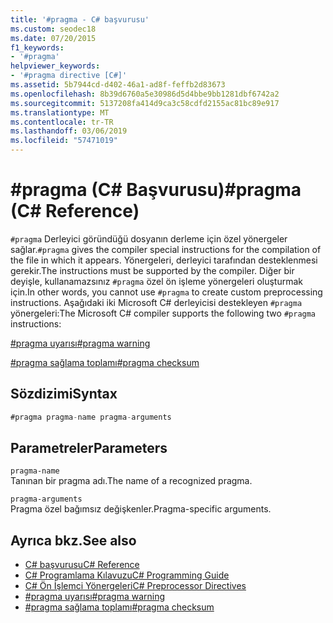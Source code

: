 ```yaml
---
title: '#pragma - C# başvurusu'
ms.custom: seodec18
ms.date: 07/20/2015
f1_keywords:
- '#pragma'
helpviewer_keywords:
- '#pragma directive [C#]'
ms.assetid: 5b7944cd-d402-46a1-ad8f-feffb2d83673
ms.openlocfilehash: 8b39d6760a5e30986d5d4bbe9bb1281dbf6742a2
ms.sourcegitcommit: 5137208fa414d9ca3c58cdfd2155ac81bc89e917
ms.translationtype: MT
ms.contentlocale: tr-TR
ms.lasthandoff: 03/06/2019
ms.locfileid: "57471019"
---
```

# <a name="pragma-c-reference"></a><span data-ttu-id="e8938-102">#pragma (C# Başvurusu)</span><span class="sxs-lookup"><span data-stu-id="e8938-102">#pragma (C# Reference)</span></span>
<span data-ttu-id="e8938-103">`#pragma` Derleyici göründüğü dosyanın derleme için özel yönergeler sağlar.</span><span class="sxs-lookup"><span data-stu-id="e8938-103">`#pragma` gives the compiler special instructions for the compilation of the file in which it appears.</span></span> <span data-ttu-id="e8938-104">Yönergeleri, derleyici tarafından desteklenmesi gerekir.</span><span class="sxs-lookup"><span data-stu-id="e8938-104">The instructions must be supported by the compiler.</span></span> <span data-ttu-id="e8938-105">Diğer bir deyişle, kullanamazsınız `#pragma` özel ön işleme yönergeleri oluşturmak için.</span><span class="sxs-lookup"><span data-stu-id="e8938-105">In other words, you cannot use `#pragma` to create custom preprocessing instructions.</span></span> <span data-ttu-id="e8938-106">Aşağıdaki iki Microsoft C# derleyicisi destekleyen `#pragma` yönergeleri:</span><span class="sxs-lookup"><span data-stu-id="e8938-106">The Microsoft C# compiler supports the following two `#pragma` instructions:</span></span>  
  
 [<span data-ttu-id="e8938-107">#pragma uyarısı</span><span class="sxs-lookup"><span data-stu-id="e8938-107">#pragma warning</span></span>](../../../csharp/language-reference/preprocessor-directives/preprocessor-pragma-warning.md)  
  
 [<span data-ttu-id="e8938-108">#pragma sağlama toplamı</span><span class="sxs-lookup"><span data-stu-id="e8938-108">#pragma checksum</span></span>](../../../csharp/language-reference/preprocessor-directives/preprocessor-pragma-checksum.md)  
  
## <a name="syntax"></a><span data-ttu-id="e8938-109">Sözdizimi</span><span class="sxs-lookup"><span data-stu-id="e8938-109">Syntax</span></span>  
  
```csharp
#pragma pragma-name pragma-arguments  
```  
  
## <a name="parameters"></a><span data-ttu-id="e8938-110">Parametreler</span><span class="sxs-lookup"><span data-stu-id="e8938-110">Parameters</span></span>  
 `pragma-name`  
 <span data-ttu-id="e8938-111">Tanınan bir pragma adı.</span><span class="sxs-lookup"><span data-stu-id="e8938-111">The name of a recognized pragma.</span></span>  
  
 `pragma-arguments`  
 <span data-ttu-id="e8938-112">Pragma özel bağımsız değişkenler.</span><span class="sxs-lookup"><span data-stu-id="e8938-112">Pragma-specific arguments.</span></span>  
  
## <a name="see-also"></a><span data-ttu-id="e8938-113">Ayrıca bkz.</span><span class="sxs-lookup"><span data-stu-id="e8938-113">See also</span></span>

- [<span data-ttu-id="e8938-114">C# başvurusu</span><span class="sxs-lookup"><span data-stu-id="e8938-114">C# Reference</span></span>](../../../csharp/language-reference/index.md)
- [<span data-ttu-id="e8938-115">C# Programlama Kılavuzu</span><span class="sxs-lookup"><span data-stu-id="e8938-115">C# Programming Guide</span></span>](../../../csharp/programming-guide/index.md)
- [<span data-ttu-id="e8938-116">C# Ön İşlemci Yönergeleri</span><span class="sxs-lookup"><span data-stu-id="e8938-116">C# Preprocessor Directives</span></span>](../../../csharp/language-reference/preprocessor-directives/index.md)
- [<span data-ttu-id="e8938-117">#pragma uyarısı</span><span class="sxs-lookup"><span data-stu-id="e8938-117">#pragma warning</span></span>](../../../csharp/language-reference/preprocessor-directives/preprocessor-pragma-warning.md)
- [<span data-ttu-id="e8938-118">#pragma sağlama toplamı</span><span class="sxs-lookup"><span data-stu-id="e8938-118">#pragma checksum</span></span>](../../../csharp/language-reference/preprocessor-directives/preprocessor-pragma-checksum.md)
